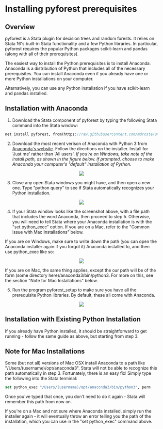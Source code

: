 
Installing pyforest prerequisites
=================================

Overview
---------------------------------

pyforest is a Stata plugin for decision trees and random forests. It relies on Stata 16's built-in Stata functionality and a few Python libraries. In particular, pyforest requires the popular Python packages scikit-learn and pandas (along with all of their prerequisites).

The easiest way to install the Python prerequisites is to install Anaconda. Anaconda is a distribution of Python that includes all of the necessary prerequisites. You can install Anaconda even if you already have one or more Python installations on your computer.

Alternatively, you can use any Python installation if you have scikit-learn and pandas installed.


Installation with Anaconda
---------------------------------


1. Download the Stata component of pyforest by typing the following Stata command into the Stata window:

```stata
net install pyforest, from(https://raw.githubusercontent.com/mdroste/stata-pyforest/master/) replace
```

2. Download the most recent verison of Anaconda with Python 3 from [Anaconda's website](https://www.anaconda.com/distribution/#download-section).
   Follow the directions on the installer. Install for 'Just me' rather than 'All users'. 
   *If you're on Windows, take note of the install path, as shown in the figure below.*
   *If prompted, choose to make Anaconda your computer's "default" installation of Python*.

<p align="center"><img src="https://raw.githubusercontent.com/mdroste/stata-pyforest/master/docs/images/fig1.png"></p>

3. Close any open Stata windows you might have, and then open a new one. Type "python query" to see if Stata automatically recognizes your Python installation.

<p align="center"><img src="https://raw.githubusercontent.com/mdroste/stata-pyforest/master/docs/images/fig2.png"></p>

4. If your Stata window looks like the screenshot above, with a file path that includes the word Anaconda, then proceed to step 5. Otherwise, you will need to tell Stata where your Anaconda installation is with the "set python_exec" option. If you are on a Mac, refer to the "Common Issue with Mac Installations" below. 

If you are on Windows, make sure to write down the path (you can open the Anaconda installer again if you forgot it) Anaconda installed to, and then use python_exec like so:

<p align="center"><img src="https://raw.githubusercontent.com/mdroste/stata-pyforest/master/docs/images/fig2b.png"></p>

If you are on Mac, the same thing applies, except the our path will be of the form (some directory here)/anaconda3/bin/python3. For more on this, see the section "Note for Mac Installations" below.

5. Run the program pyforest_setup to make sure you have all the prerequisite Python libraries. By default, these all come with Anaconda.

<p align="center"><img src="https://raw.githubusercontent.com/mdroste/stata-pyforest/master/docs/images/fig4.png"></p>



Installation with Existing Python Installation
---------------------------------

If you already have Python installed, it should be straightforward to get running - follow the same guide as above, but starting from step 3.


Note for Mac Installations
---------------------------------

Some (but not all) versions of Mac OSX install Anaconda to a path like "/Users/(username)/opt/anaconda3". Stata will not be able to recognize this path automatically in step 3. Fortunately, there is an easy fix! Simply type the following into the Stata terminal:
```stata
set python_exec "/Users/(username)/opt/anaconda3/bin/python3", perm
```

Once you've typed that once, you don't need to do it again - Stata will remember this path from now on.

If you're on a Mac and not sure where Anaconda installed, simply run the installer again - it will eventually throw an error telling you the path of the installation, which you can use in the "set python_exec" command above.